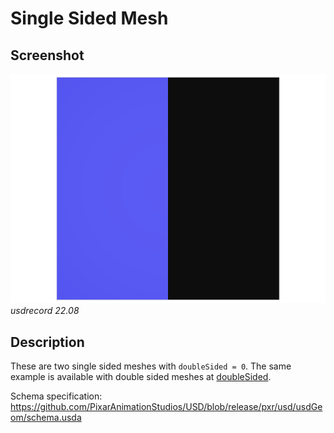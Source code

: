 # Single Sided Mesh

## Screenshot

![screenshot](screenshots/singleSided_usdrecord_22.08.png)
_usdrecord 22.08_

## Description

These are two single sided meshes with `doubleSided = 0`. The same example is available with double sided meshes at [doubleSided](../doubleSided).

Schema specification: <https://github.com/PixarAnimationStudios/USD/blob/release/pxr/usd/usdGeom/schema.usda>
